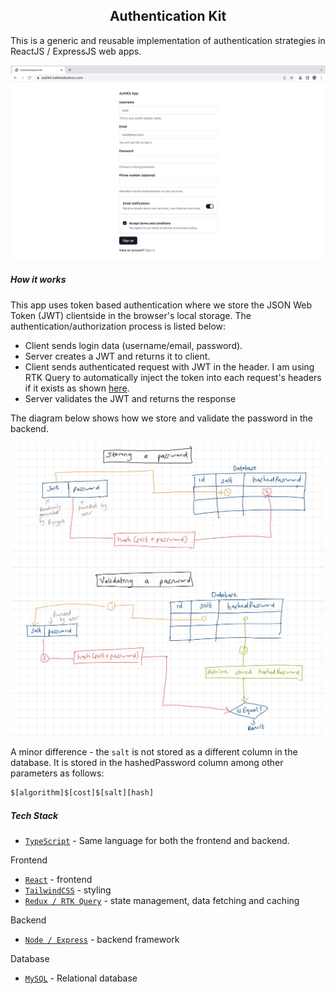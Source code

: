 <h2 align="center"> Authentication Kit </h1>

This is a generic and reusable implementation of authentication strategies in ReactJS / ExpressJS web apps.

![progress](./docs/current-progress1.jpg)

##### How it works

This app uses token based authentication where we store the JSON Web  Token (JWT) clientside in the browser's local storage. The authentication/authorization process is listed below:

- Client sends login data (username/email, password).
- Server creates a JWT and returns it to client.
- Client sends authenticated request with JWT in the header. I am using RTK Query to automatically inject the token into each request's headers if it exists as shown [here](./react-frontend/src/api/auth.ts).
-  Server validates the JWT and returns the response

The diagram below shows how we store and validate the password in the backend.

<p align="center">
    <img src="./docs/how_it_works.jpg" width="500px" >
</p>

A minor difference - the `salt` is not stored as a different column in the  database. It is stored in the hashedPassword column among other parameters as follows:

```sh
$[algorithm]$[cost]$[salt][hash]
```

##### Tech Stack 

- [`TypeScript`](https://www.typescriptlang.org/) - Same language for both the frontend and backend.

Frontend
- [`React`](https://react.dev/) - frontend
- [`TailwindCSS`](https://tailwindcss.com/) - styling
- [`Redux / RTK Query`](https://redux-toolkit.js.org/) - state management, data fetching and caching

Backend
- [`Node / Express`](https://expressjs.com/) - backend framework

Database
- [`MySQL`](https://www.mysql.com/) - Relational database
